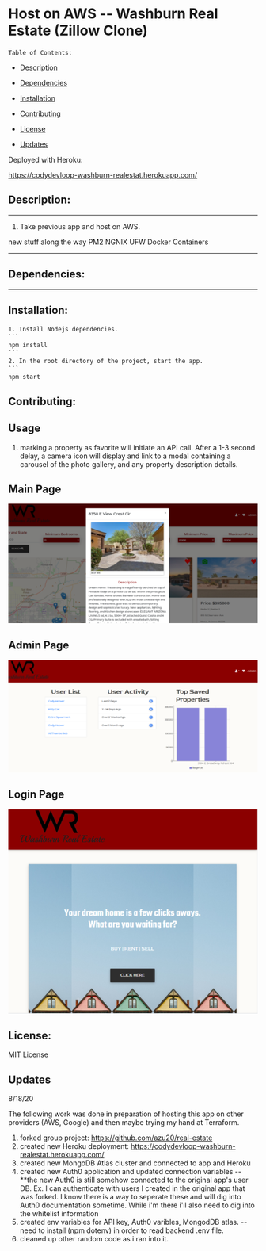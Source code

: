 

  # Host on AWS -- Washburn Real Estate (Zillow Clone)

    Table of Contents:
  
  - [Description](#description)
  
  - [Dependencies](#dependencies)
  
  - [Installation](#installation)
    
  - [Contributing](#contributing)
  
  - [License](#license)

  - [Updates](#updates)
  
  

  
  
Deployed with Heroku:
   
https://codydevloop-washburn-realestat.herokuapp.com/

## Description:
---
1. Take previous app and host on AWS.

new stuff along the way
PM2
NGNIX
UFW
Docker Containers






---

## Dependencies:  
---



          
  
## Installation:

    1. Install Nodejs dependencies.
    ```
    npm install
    ```
    2. In the root directory of the project, start the app.
    ```
    npm start
  
## Contributing:
  
  
## Usage
1. marking a property as favorite will initiate an API call.  After a 1-3 second delay, a camera icon will display and link to a modal containing a carousel of the photo gallery, and any property description details.


## Main Page
![main page ](https://github.com/codydevloop/real-estate/blob/master/client/public/images/washmain.png)

## Admin Page
![admin page ](https://github.com/codydevloop/real-estate/blob/master/client/public/images/washadmin.png)

## Login Page
![login ](https://github.com/codydevloop/real-estate/blob/master/client/public/images/washlogin.png)

## License:

MIT License

## Updates

8/18/20

The following work was done in preparation of hosting this app on other providers (AWS, Google) and then maybe trying my hand at Terraform.

1. forked group project: https://github.com/azu20/real-estate
2. created new Heroku deployment: https://codydevloop-washburn-realestat.herokuapp.com/
3. created new MongoDB Atlas cluster and connected to app and Heroku
4. created new Auth0 application and updated connection variables
-- **the new Auth0 is still somehow connected to the original app's user DB. Ex.  I can authenticate with users I created in the original app that was forked. I know there is a way to seperate these and will dig into Auth0 documentation sometime. While i'm there i'll also need to dig into the whitelist information
5. created env variables for API key, Auth0 varibles, MongodDB atlas.
-- need to install (npm dotenv) in order to read backend .env file.
6. cleaned up other random code as i ran into it.

  

